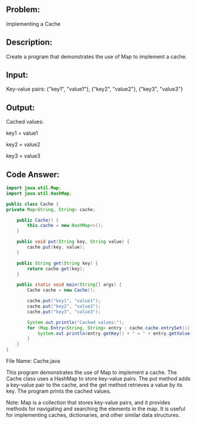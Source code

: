 ## Problem: 
Implementing a Cache

## Description: 
Create a program that demonstrates the use of Map to implement a cache.

## Input:

Key-value pairs: {"key1", "value1"}, {"key2", "value2"}, {"key3", "value3"}

## Output:

Cached values:

key1 = value1

key2 = value2

key3 = value3

## Code Answer:
```Java
import java.util.Map;
import java.util.HashMap;

public class Cache {
private Map<String, String> cache;

    public Cache() {
        this.cache = new HashMap<>();
    }

    public void put(String key, String value) {
        cache.put(key, value);
    }

    public String get(String key) {
        return cache.get(key);
    }

    public static void main(String[] args) {
        Cache cache = new Cache();

        cache.put("key1", "value1");
        cache.put("key2", "value2");
        cache.put("key3", "value3");

        System.out.println("Cached values:");
        for (Map.Entry<String, String> entry : cache.cache.entrySet()) {
            System.out.println(entry.getKey() + " = " + entry.getValue());
        }
    }
}
```

File Name: Cache.java

This program demonstrates the use of Map to implement a cache. The Cache class uses a HashMap to store key-value pairs. The put method adds a key-value pair to the cache, and the get method retrieves a value by its key. The program prints the cached values.

Note: Map is a collection that stores key-value pairs, and it provides methods for navigating and searching the elements in the map. It is useful for implementing caches, dictionaries, and other similar data structures.